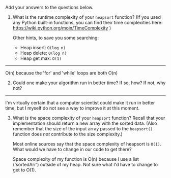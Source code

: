 Add your answers to the questions below.

1. What is the runtime complexity of your `heapsort` function? (If you used any
   Python built-in functions, you can find their time complexities here:
   https://wiki.python.org/moin/TimeComplexity )

   Other hints, to save you some searching:

   * Heap insert: `O(log n)`
   * Heap delete: `O(log n)`
   * Heap get max: `O(1)`

******
   O(n) because the 'for' and 'while' loops are both O(n)

2. Could one make your algorithm run in better time? If so, how? If not, why
   not?

******
   I'm virtually certain that a computer scientist could make it run in better time, but I myself do not see a way to improve it at this moment.

3. What is the space complexity of your `heapsort` function? Recall that your
   implementation should return a new array with the sorted data. (Also remember
   that the size of the input array passed to the `heapsort()` function does
   _not_ contribute to the size complexity.)

   Most online sources say that the space complexity of heapsort is `O(1)`. What
   would we have to change in our code to get there?

   Space complexity of my function is O(n) because I use a list ('sortedArr') outside of my heap. Not sure what I'd have to change to get to O(1).